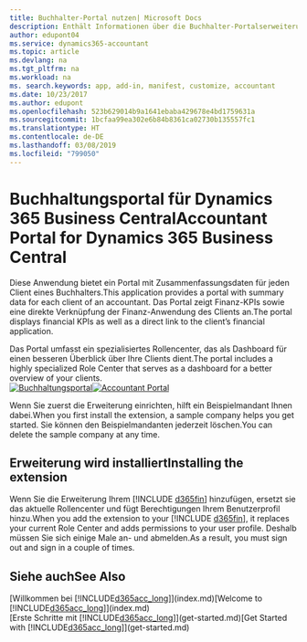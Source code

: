 ```yaml
---
title: Buchhalter-Portal nutzen| Microsoft Docs
description: Enthält Informationen über die Buchhalter-Portalserweiterung.
author: edupont04
ms.service: dynamics365-accountant
ms.topic: article
ms.devlang: na
ms.tgt_pltfrm: na
ms.workload: na
ms. search.keywords: app, add-in, manifest, customize, accountant
ms.date: 10/23/2017
ms.author: edupont
ms.openlocfilehash: 523b629014b9a1641ebaba429678e4bd1759631a
ms.sourcegitcommit: 1bcfaa99ea302e6b84b8361ca02730b135557fc1
ms.translationtype: HT
ms.contentlocale: de-DE
ms.lasthandoff: 03/08/2019
ms.locfileid: "799050"
---
```

# <a name="accountant-portal-for-dynamics-365-business-central"></a><span data-ttu-id="bc32a-103">Buchhaltungsportal für Dynamics 365 Business Central</span><span class="sxs-lookup"><span data-stu-id="bc32a-103">Accountant Portal for Dynamics 365 Business Central</span></span>
<span data-ttu-id="bc32a-104">Diese Anwendung bietet ein Portal mit Zusammenfassungsdaten für jeden Client eines Buchhalters.</span><span class="sxs-lookup"><span data-stu-id="bc32a-104">This application provides a portal with summary data for each client of an accountant.</span></span> <span data-ttu-id="bc32a-105">Das Portal zeigt Finanz-KPIs sowie eine direkte Verknüpfung der Finanz-Anwendung des Clients an.</span><span class="sxs-lookup"><span data-stu-id="bc32a-105">The portal displays financial KPIs as well as a direct link to the client’s financial application.</span></span>  

<span data-ttu-id="bc32a-106">Das Portal umfasst ein spezialisiertes Rollencenter, das als Dashboard für einen besseren Überblick über Ihre Clients dient.</span><span class="sxs-lookup"><span data-stu-id="bc32a-106">The portal includes a highly specialized Role Center that serves as a dashboard for a better overview of your clients.</span></span>  
<span data-ttu-id="bc32a-107">[![Buchhaltungsportal](./media/accountant-get-started/accountant-dashboard.png)](https://go.microsoft.com/fwlink/?linkid=851257)</span><span class="sxs-lookup"><span data-stu-id="bc32a-107">[![Accountant Portal](./media/accountant-get-started/accountant-dashboard.png)](https://go.microsoft.com/fwlink/?linkid=851257)</span></span>

<span data-ttu-id="bc32a-108">Wenn Sie zuerst die Erweiterung einrichten, hilft ein Beispielmandant Ihnen dabei.</span><span class="sxs-lookup"><span data-stu-id="bc32a-108">When you first install the extension, a sample company helps you get started.</span></span> <span data-ttu-id="bc32a-109">Sie können den Beispielmandanten jederzeit löschen.</span><span class="sxs-lookup"><span data-stu-id="bc32a-109">You can delete the sample company at any time.</span></span>  

## <a name="installing-the-extension"></a><span data-ttu-id="bc32a-110">Erweiterung wird installiert</span><span class="sxs-lookup"><span data-stu-id="bc32a-110">Installing the extension</span></span>
<span data-ttu-id="bc32a-111">Wenn Sie die Erweiterung Ihrem [!INCLUDE [d365fin](includes/d365fin_md.md)] hinzufügen, ersetzt sie das aktuelle Rollencenter und fügt Berechtigungen Ihrem Benutzerprofil hinzu.</span><span class="sxs-lookup"><span data-stu-id="bc32a-111">When you add the extension to your [!INCLUDE [d365fin](includes/d365fin_md.md)], it replaces your current Role Center and adds permissions to your user profile.</span></span> <span data-ttu-id="bc32a-112">Deshalb müssen Sie sich einige Male an- und abmelden.</span><span class="sxs-lookup"><span data-stu-id="bc32a-112">As a result, you must sign out and sign in a couple of times.</span></span>  

## <a name="see-also"></a><span data-ttu-id="bc32a-113">Siehe auch</span><span class="sxs-lookup"><span data-stu-id="bc32a-113">See Also</span></span>
<span data-ttu-id="bc32a-114">[Willkommen bei [!INCLUDE[d365acc_long](includes/d365acc_long_md.md)]](index.md)</span><span class="sxs-lookup"><span data-stu-id="bc32a-114">[Welcome to [!INCLUDE[d365acc_long](includes/d365acc_long_md.md)]](index.md)</span></span>  
<span data-ttu-id="bc32a-115">[Erste Schritte mit [!INCLUDE[d365acc_long](includes/d365acc_long_md.md)]](get-started.md)</span><span class="sxs-lookup"><span data-stu-id="bc32a-115">[Get Started with [!INCLUDE[d365acc_long](includes/d365acc_long_md.md)]](get-started.md)</span></span>  

